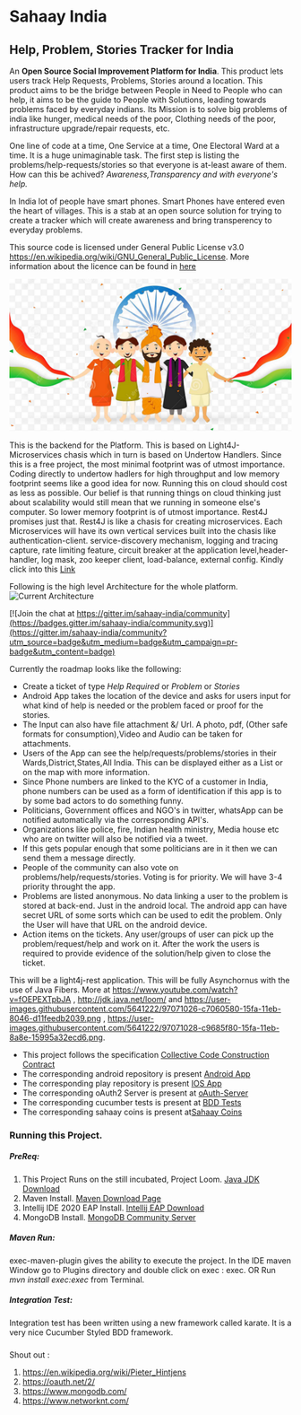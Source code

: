 # Sahaay India
## Help, Problem, Stories Tracker for India
An **Open Source Social Improvement Platform for India**. This product lets users track Help Requests, Problems, Stories around a location. This product aims to be the bridge between People in Need to People who can help, it aims to be the guide to People with Solutions, leading towards problems faced by everyday indians. Its Mission is to solve big problems of india like hunger, medical needs of the poor, Clothing needs of the poor, infrastructure upgrade/repair requests, etc. 

One line of code at a time, One Service at a time, One Electoral Ward at a time. It is a huge unimaginable task. The first step is listing the problems/help-requests/stories so that everyone is at-least aware of them. How can this be achived? *Awareness,Transparency and with everyone's help.*    
  
In India lot of people have smart phones. Smart Phones have entered even the heart of villages. This is a stab at an open source solution for trying to create a tracker which will create awareness and bring transperency to everyday problems.  

This source code is licensed under General Public License v3.0 https://en.wikipedia.org/wiki/GNU_General_Public_License. More information about the licence can be found in [here](License.txt) 

![Sahaay-India](./src/main/resources/images/india.png)

This is the backend for the Platform. This is based on Light4J-Microservices chasis which in turn is based on Undertow Handlers. 
Since this is a free project, the most minimal footprint was of utmost importance. Coding directly to undertow hadlers for high throughput and
 low memory footprint seems like a good idea for now. Running this on cloud should cost as less as possible. Our belief is that running things on cloud thinking just about scalability would still mean that we running in someone else's computer. 
 So lower memory footprint is of utmost importance. Rest4J promises just that. Rest4J is like a chasis for creating microservices. Each Microservices will have its own vertical services built into the chasis like authentication-client. service-discovery mechanism, logging and tracing capture, rate limiting feature,
 circuit breaker at the application level,header-handler, log mask, zoo keeper client, load-balance, external config. Kindly click into this [Link](https://doc.networknt.com/concern/)
 
Following is the high level Architecture for the whole platform.
![Current Architecture](https://user-images.githubusercontent.com/5641222/91639495-a2dfdb00-ea34-11ea-8acd-82c81167118f.png)

[![Join the chat at https://gitter.im/sahaay-india/community](https://badges.gitter.im/sahaay-india/community.svg)](https://gitter.im/sahaay-india/community?utm_source=badge&utm_medium=badge&utm_campaign=pr-badge&utm_content=badge)

Currently the roadmap looks like the following:
* Create a ticket of type *Help Required* or *Problem* or *Stories*
* Android App takes the location of the device and asks for users input for what kind of help is needed or the problem faced or proof for the stories.
* The Input can also have file attachment &/ Url. A photo, pdf, (Other safe formats for consumption),Video and Audio can be taken for attachments.
* Users of the App can see the help/requests/problems/stories in their Wards,District,States,All India. This can be displayed either as a List or on the map with more information.
* Since Phone numbers are linked to the KYC of a customer in India, phone numbers can be used as a form of identification if this app is to by some bad actors to do something funny.
* Politicians, Government offices and NGO's in twitter, whatsApp can be notified automatically via the corresponding API's.
* Organizations like police, fire, Indian health ministry, Media house etc who are on twitter will also be notified via a tweet.
* If this gets popular enough that some politicians are in it then we can send them a message directly.
* People of the community can also vote on problems/help/requests/stories. Voting is for priority. We will have 3-4 priority throught the app.
* Problems are listed anonymous. No data linking a user to the problem is stored at back-end. Just in the android local. The android app can have secret URL of some sorts which can be used to edit the problem. Only the User will have that URL on the android device. 
* Action items on the tickets. Any user/groups of user can pick up the problem/request/help and work on it. After the work the users is required to provide evidence of the solution/help given to close the ticket.

This will be a light4j-rest application. This will be fully Asynchornus with the use of Java Fibers. More at https://www.youtube.com/watch?v=fOEPEXTpbJA , http://jdk.java.net/loom/ and https://user-images.githubusercontent.com/5641222/97071026-c7060580-15fa-11eb-8046-d11feedb2039.png , https://user-images.githubusercontent.com/5641222/97071028-c9685f80-15fa-11eb-8a8e-15995a32ecd6.png. 

* This project follows the specification [Collective Code Construction Contract](https://rfc.zeromq.org/spec/42/)
* The corresponding android repository is present [Android App](https://github.com/sunil-kavali/sahaay-android)
* The corresponding play repository is present [IOS App](https://github.com/Ekshunya-India/sahaay-ios)
* The corresponding oAuth2 Server is present at [oAuth-Server](https://github.com/Ekshunya-India/sahaay-security)
* The corresponding cucumber tests is present at [BDD Tests](https://github.com/Ekshunya-India/sahaay-bdd)
* The corresponding sahaay coins is present at[Sahaay Coins](https://github.com/Ekshunya-India/sahaay-coins)

### Running this Project.
##### PreReq:
1. This Project Runs on the still incubated, Project Loom. [Java JDK Download](http://jdk.java.net/loom/)
1. Maven Install. [Maven Download Page](http://maven.apache.org/download.cgi#)
1. Intellij IDE 2020 EAP Install. [Intellij EAP Download](https://www.jetbrains.com/idea/nextversion/#section=mac)
1. MongoDB Install. [MongoDB Community Server](https://www.mongodb.com/try/download/community)

##### Maven Run:
exec-maven-plugin gives the ability to execute the project. In the IDE maven Window go to Plugins
directory and double click on exec : exec.
                        OR
Run *mvn install exec:exec* from Terminal. 

##### Integration Test:
Integration test has been written using a new framework called karate. It is a very nice Cucumber Styled BDD framework.

##### 

Shout out : 
1. https://en.wikipedia.org/wiki/Pieter_Hintjens
1. https://oauth.net/2/
1. https://www.mongodb.com/
1. https://www.networknt.com/